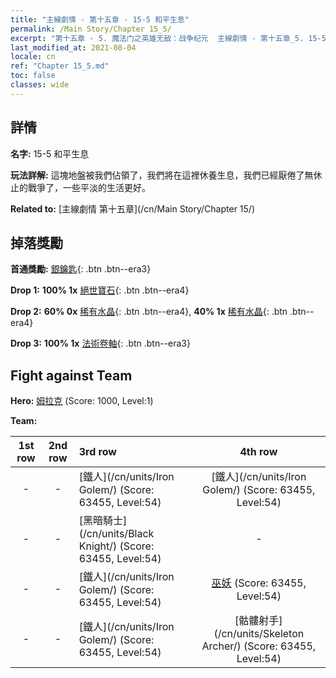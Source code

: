 ```yaml
---
title: "主線劇情 - 第十五章 - 15-5 和平生息"
permalink: /Main Story/Chapter 15_5/
excerpt: "第十五章 - 5. 魔法门之英雄无敌：战争纪元  主線劇情 - 第十五章_5. 15-5 和平生息"
last_modified_at: 2021-08-04
locale: cn
ref: "Chapter 15_5.md"
toc: false
classes: wide
---
```


## 詳情

 **名字:** 15-5 和平生息

 **玩法詳解:** 這塊地盤被我們佔領了，我們將在這裡休養生息，我們已經厭倦了無休止的戰爭了，一些平淡的生活更好。

 **Related to:** [主線劇情 第十五章](/cn/Main Story/Chapter 15/)

## 掉落獎勵

 **首通獎勵:** [銀鑰匙](/cn/Items/con_693/){: .btn .btn--era3}

 **Drop 1:** **100% 1x** [絕世寶石](/cn/Items/mat_51/){: .btn .btn--era4}

 **Drop 2:** **60% 0x** [稀有水晶](/cn/Items/mat_45/){: .btn .btn--era4}, **40% 1x** [稀有水晶](/cn/Items/mat_45/){: .btn .btn--era4}

 **Drop 3:** **100% 1x** [法術卷軸](/cn/Items/con_694/){: .btn .btn--era3}


## Fight against Team
 **Hero:** [姆拉克](/cn/heroes/Mullich/) (Score: 1000, Level:1)

 **Team:**


  | 1st row | 2nd row | 3rd row | 4th row |
  |:----:|:----:|:----|:----:|
  | - | - | [鐵人](/cn/units/Iron Golem/) (Score: 63455, Level:54)  | [鐵人](/cn/units/Iron Golem/) (Score: 63455, Level:54)  |
  | - | - | [黑暗騎士](/cn/units/Black Knight/) (Score: 63455, Level:54)  | - |
  | - | - | [鐵人](/cn/units/Iron Golem/) (Score: 63455, Level:54)  | [巫妖](/cn/units/Lich/) (Score: 63455, Level:54)  |
  | - | - | [鐵人](/cn/units/Iron Golem/) (Score: 63455, Level:54)  | [骷髏射手](/cn/units/Skeleton Archer/) (Score: 63455, Level:54)  |


